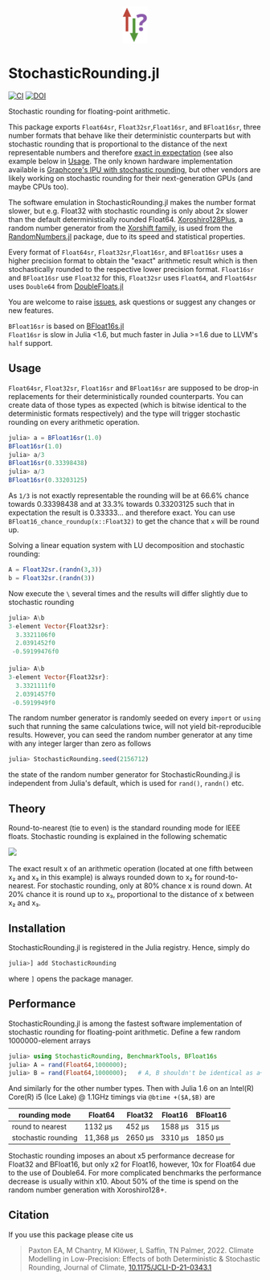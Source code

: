 <p align="center">
<img width="10%" src="figs/logo.png">
</p>

# StochasticRounding.jl
[![CI](https://github.com/milankl/StochasticRounding.jl/actions/workflows/CI.yml/badge.svg)](https://github.com/milankl/StochasticRounding.jl/actions/workflows/CI.yml)
[![DOI](https://zenodo.org/badge/247823063.svg)](https://zenodo.org/badge/latestdoi/247823063)

Stochastic rounding for floating-point arithmetic.

This package exports `Float64sr`, `Float32sr`,`Float16sr`, and `BFloat16sr`, three number formats that behave
like their deterministic counterparts but with stochastic rounding that is proportional to the
distance of the next representable numbers and therefore
[exact in expectation](https://en.wikipedia.org/wiki/Rounding#Stochastic_rounding)
(see also example below in [Usage](https://github.com/milankl/StochasticRounding.jl#usage).
The only known hardware implementation available is
[Graphcore's IPU with stochastic rounding](https://www.graphcore.ai/products/ipu),
but other vendors are likely working on stochastic rounding for their next-generation
GPUs (and maybe CPUs too).

The software emulation in StochasticRounding.jl makes the number format
slower, but e.g. Float32 with stochastic rounding is only about 2x slower than the 
default deterministically rounded Float64. 
[Xoroshiro128Plus](https://sunoru.github.io/RandomNumbers.jl/stable/man/xorshifts/#Xorshift-Family-1), 
a random number generator from the [Xorshift family](https://en.wikipedia.org/wiki/Xorshift), is used from the 
[RandomNumbers.jl](https://github.com/sunoru/RandomNumbers.jl) package, due to its speed and statistical properties.

Every format of `Float64sr`, `Float32sr`,`Float16sr`, and `BFloat16sr` uses a higher precision format
to obtain the "exact" arithmetic result which is then stochastically rounded to the respective
lower precision format. `Float16sr` and `BFloat16sr` use `Float32` for this,
`Float32sr` uses `Float64`, and `Float64sr` uses `Double64` from
[DoubleFloats.jl](https://github.com/JuliaMath/DoubleFloats.jl)

You are welcome to raise [issues](https://github.com/milankl/StochasticRounding.jl/issues),
ask questions or suggest any changes or new features.

`BFloat16sr` is based on [BFloat16s.jl](https://github.com/JuliaMath/BFloat16s.jl)   
`Float16sr` is slow in Julia <1.6, but much faster in Julia >=1.6 due to LLVM's `half` support.

## Usage

`Float64sr`, `Float32sr`, `Float16sr` and `BFloat16sr` are supposed to be drop-in replacements for their
deterministically rounded counterparts. You can create data of those types as expected
(which is bitwise identical to the deterministic formats respectively) and the type
will trigger stochastic rounding on every arithmetic operation.

```julia
julia> a = BFloat16sr(1.0)
BFloat16sr(1.0)
julia> a/3
BFloat16sr(0.33398438)
julia> a/3
BFloat16sr(0.33203125)
```
As `1/3` is not exactly representable the rounding will be at 66.6% chance towards 0.33398438 
and at 33.3% towards 0.33203125 such that in expectation the result is 0.33333... and therefore exact. 
You can use `BFloat16_chance_roundup(x::Float32)` to get the chance that `x` will be round up.

Solving a linear equation system with LU decomposition and stochastic rounding:
```julia
A = Float32sr.(randn(3,3))
b = Float32sr.(randn(3))
```
Now execute the `\` several times and the results will differ slightly due to stochastic rounding
```julia
julia> A\b
3-element Vector{Float32sr}:
  3.3321106f0
  2.0391452f0
 -0.59199476f0

julia> A\b
3-element Vector{Float32sr}:
  3.3321111f0
  2.0391457f0
 -0.5919949f0
```
The random number generator is randomly seeded on every `import` or `using` such that running
the same calculations twice, will not yield bit-reproducible results. However, you can seed
the random number generator at any time with any integer larger than zero as follows

```julia
julia> StochasticRounding.seed(2156712)
```

the state of the random number generator for StochasticRounding.jl is independent from Julia's default,
which is used for `rand()`, `randn()` etc.

## Theory

Round-to-nearest (tie to even) is the standard rounding mode for IEEE floats.
Stochastic rounding is explained in the following schematic

<img src="figs/schematic.png">

The exact result x of an arithmetic operation (located at one fifth between x₂ and x₃ in this example)
is always rounded down to x₂ for round-to-nearest.
For stochastic rounding, only at 80% chance x is round down.
At 20% chance it is round up to x₃, proportional to the distance of x between x₂ and x₃.

## Installation
StochasticRounding.jl is registered in the Julia registry. Hence, simply do
```julia
julia>] add StochasticRounding
```
where `]` opens the package manager.

## Performance

StochasticRounding.jl is among the fastest software implementation of stochastic rounding for floating-point arithmetic.
Define a few random 1000000-element arrays
```julia
julia> using StochasticRounding, BenchmarkTools, BFloat16s
julia> A = rand(Float64,1000000);
julia> B = rand(Float64,1000000);   # A, B shouldn't be identical as a+a=2a is not round
```
And similarly for the other number types. Then with Julia 1.6 on an Intel(R) Core(R) i5 (Ice Lake) @ 1.1GHz timings via
`@btime +($A,$B)` are

| rounding mode         | Float64    | Float32    | Float16   | BFloat16    |
| --------------------- | ---------- | ---------- | --------- | ----------- |
| round to nearest      | 1132 μs    |  452 μs    | 1588 μs   |  315 μs     |
| stochastic rounding   | 11,368 μs  | 2650 μs    | 3310 μs   | 1850 μs     |

Stochastic rounding imposes an about x5 performance decrease for Float32 and BFloat16, but only x2 for Float16,
however, 10x for Float64 due to the use of Double64.
For more complicated benchmarks the performance decrease is usually within x10.
About 50% of the time is spend on the random number generation with Xoroshiro128+.

## Citation

If you use this package please cite us

> Paxton EA, M Chantry, M Klöwer, L Saffin, TN Palmer, 2022. Climate Modelling in Low-Precision: Effects of both Deterministic & Stochastic Rounding, Journal of Climate, [10.1175/JCLI-D-21-0343.1](https://doi.org/10.1175/JCLI-D-21-0343.1)
